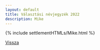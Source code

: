 ```yaml
---
layout: default
title: Választási névjegyzék 2022
description: Mike
---
```


{% include settlementHTMLs/Mike.html %}

[Vissza](./)